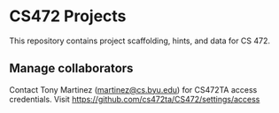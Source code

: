 # CS472 Projects
This repository contains project scaffolding, hints, and data for CS 472.

## Manage collaborators
Contact Tony Martinez (martinez@cs.byu.edu) for CS472TA access credentials. 
Visit https://github.com/cs472ta/CS472/settings/access

